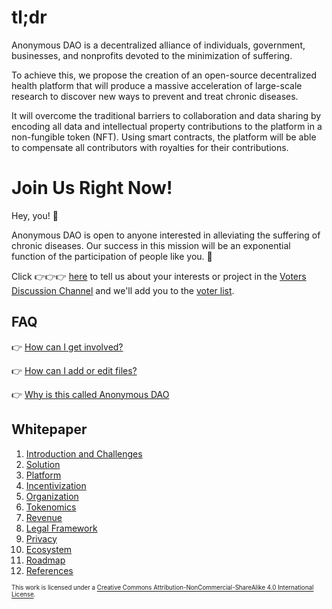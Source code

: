 # tl;dr

Anonymous DAO is a decentralized alliance of individuals, government, businesses, and nonprofits devoted to the
minimization of suffering.

To achieve this, we propose the creation of an open-source decentralized health platform
that will produce a massive acceleration of large-scale research to discover new ways to prevent and treat chronic diseases.

It will overcome the traditional barriers to collaboration and data sharing by encoding all data and
intellectual property contributions to the platform in a non-fungible token (NFT). Using smart contracts, the platform will be able to compensate all contributors with royalties for their contributions.

# Join Us Right Now!

Hey, you! 👀

Anonymous DAO is open to anyone interested in alleviating the suffering of chronic diseases. Our success in
this mission will be an exponential function of the participation of people like you. 🚀

Click 👉👉👉 [here](https://github.com/anonymous-dao/draft-whitepaper/discussions/new?category=voters) to tell us about your
interests or project in the [Voters Discussion Channel](https://github.com/anonymous-dao/draft-whitepaper/discussions/categories/voters) and we'll add you to the [voter list](voting.md).

## FAQ

👉 [How can I get involved?](https://github.com/anonymous-dao/draft-whitepaper#how-to-get-started)

👉 [How can I add or edit files?](./how-to/edit-files-in-the-browser.md)

👉 [Why is this called Anonymous DAO](./proposals/name-tagline-token-name-logo-proposals.md)


## Whitepaper
1. [Introduction and Challenges](./whitepaper/1-introduction-and-challenges.md)
2. [Solution](./whitepaper/2-solution.md)
3. [Platform](./whitepaper/3-platform.md)
4. [Incentivization](./whitepaper/4-incentivization.md)
5. [Organization](./whitepaper/5-organization.md)
6. [Tokenomics](./whitepaper/6-tokenomics.md)
7. [Revenue](./whitepaper/7-revenue.md)
8. [Legal Framework](./whitepaper/8-legal-framework.md)
9. [Privacy](./whitepaper/9-privacy.md)
10. [Ecosystem](./whitepaper/10-ecosystem.md)
11. [Roadmap](./whitepaper/11-roadmap.md)
11. [References](./whitepaper/12-references.md)



<sub><sub>
This work is licensed under a <a rel="license" href="http://creativecommons.org/licenses/by-nc-sa/4.0/">Creative Commons Attribution-NonCommercial-ShareAlike 4.0 International License</a>.
</sub></sub>
